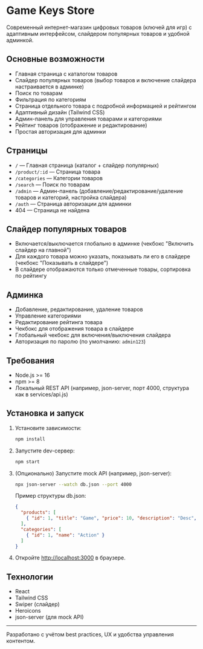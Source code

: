 # Game Keys Store

Современный интернет-магазин цифровых товаров (ключей для игр) с адаптивным интерфейсом, слайдером популярных товаров и удобной админкой.

## Основные возможности

- Главная страница с каталогом товаров
- Слайдер популярных товаров (выбор товаров и включение слайдера настраивается в админке)
- Поиск по товарам
- Фильтрация по категориям
- Страница отдельного товара с подробной информацией и рейтингом
- Адаптивный дизайн (Tailwind CSS)
- Админ-панель для управления товарами и категориями
- Рейтинг товаров (отображение и редактирование)
- Простая авторизация для админки

## Страницы

- `/` — Главная страница (каталог + слайдер популярных)
- `/product/:id` — Страница товара
- `/categories` — Категории товаров
- `/search` — Поиск по товарам
- `/admin` — Админ-панель (добавление/редактирование/удаление товаров и категорий, настройка слайдера)
- `/auth` — Страница авторизации для админки
- 404 — Страница не найдена

## Слайдер популярных товаров

- Включается/выключается глобально в админке (чекбокс "Включить слайдер на главной")
- Для каждого товара можно указать, показывать ли его в слайдере (чекбокс "Показывать в слайдере")
- В слайдере отображаются только отмеченные товары, сортировка по рейтингу

## Админка

- Добавление, редактирование, удаление товаров
- Управление категориями
- Редактирование рейтинга товара
- Чекбокс для отображения товара в слайдере
- Глобальный чекбокс для включения/выключения слайдера
- Авторизация по паролю (по умолчанию: `admin123`)

## Требования

- Node.js >= 16
- npm >= 8
- Локальный REST API (например, json-server, порт 4000, структура как в services/api.js)

## Установка и запуск

1. Установите зависимости:
   ```bash
   npm install
   ```
2. Запустите dev-сервер:
   ```bash
   npm start
   ```
3. (Опционально) Запустите mock API (например, json-server):
   ```bash
   npx json-server --watch db.json --port 4000
   ```
   Пример структуры db.json:
   ```json
   {
     "products": [
       { "id": 1, "title": "Game", "price": 10, "description": "Desc", "category": "Action", "image": "url", "rating": 4.5, "showInSlider": true }
     ],
     "categories": [
       { "id": 1, "name": "Action" }
     ]
   }
   ```
4. Откройте [http://localhost:3000](http://localhost:3000) в браузере.

## Технологии

- React
- Tailwind CSS
- Swiper (слайдер)
- Heroicons
- json-server (для mock API)

---

Разработано с учётом best practices, UX и удобства управления контентом. 